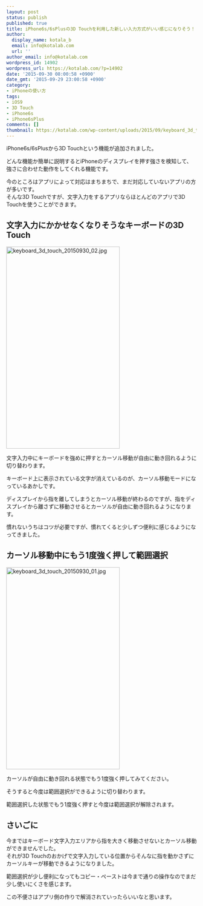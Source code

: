 ```yaml
---
layout: post
status: publish
published: true
title: iPhone6s/6sPlusの3D Touchを利用した新しい入力方式がいい感じになりそう！
author:
  display_name: kotala_b
  email: info@kotalab.com
  url: ''
author_email: info@kotalab.com
wordpress_id: 14902
wordpress_url: https://kotalab.com/?p=14902
date: '2015-09-30 08:00:58 +0900'
date_gmt: '2015-09-29 23:00:58 +0900'
category:
- iPhoneの使い方
tags:
- iOS9
- 3D Touch
- iPhone6s
- iPhone6sPlus
comments: []
thumbnail: https://kotalab.com/wp-content/uploads/2015/09/keyboard_3d_touch_20150930_03.jpg
---
```

<p>iPhone6s/6sPlusから3D Touchという機能が追加されました。</p>
<p>どんな機能か簡単に説明するとiPhoneのディスプレイを押す強さを検知して、強さに合わせた動作をしてくれる機能です。</p>
<p>今のところはアプリによって対応はまちまちで、まだ対応していないアプリの方が多いです。<br />
そんな3D Touchですが、文字入力をするアプリならほとんどのアプリで3D Touchを使うことができます。</p>
<!--more-->
<h2>文字入力にかかせなくなりそうなキーボードの3D Touch</h2>
<p><img src="https://kotalab.com/wp-content/uploads/2015/09/keyboard_3d_touch_20150930_02-300x533.jpg" alt="keyboard_3d_touch_20150930_02.jpg" width="300" height="533" class="aligncenter size-medium wp-image-14900" /></p>
<p>文字入力中にキーボードを強めに押すとカーソル移動が自由に動き回れるように切り替わります。</p>
<p>キーボード上に表示されている文字が消えているのが、カーソル移動モードになっているあかしです。</p>
<p>ディスプレイから指を離してしまうとカーソル移動が終わるのですが、指をディスプレイから離さずに移動させるとカーソルが自由に動き回れるようになります。</p>
<p>慣れないうちはコツが必要ですが、慣れてくると少しずつ便利に感じるようになってきました。</p>
<h2>カーソル移動中にもう1度強く押して範囲選択</h2>
<p><img src="https://kotalab.com/wp-content/uploads/2015/09/keyboard_3d_touch_20150930_01-300x533.jpg" alt="keyboard_3d_touch_20150930_01.jpg" width="300" height="533" class="aligncenter size-medium wp-image-14901" /></p>
<p>カーソルが自由に動き回れる状態でもう1度強く押してみてください。</p>
<p>そうすると今度は範囲選択ができるように切り替わります。</p>
<p>範囲選択した状態でもう1度強く押すと今度は範囲選択が解除されます。</p>
<h2>さいごに</h2>
<p>今まではキーボード文字入力エリアから指を大きく移動させないとカーソル移動ができませんでした。<br />
それが3D Touchのおかげで文字入力している位置からそんなに指を動かさずにカーソルキーが移動できるようになりました。</p>
<p>範囲選択が少し便利になってもコピー・ペーストは今まで通りの操作なのでまだ少し使いにくさを感じます。</p>
<p>この不便さはアプリ側の作りで解消されていったらいいなと思います。</p>
